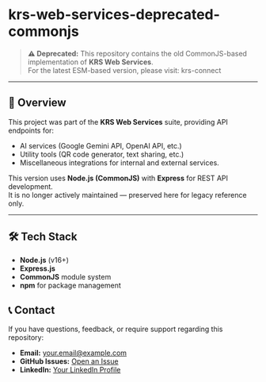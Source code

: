 # krs-web-services-deprecated-commonjs

> **⚠ Deprecated:** This repository contains the old CommonJS-based implementation of **KRS Web Services**.  
> For the latest ESM-based version, please visit: krs-connect

---

## 📌 Overview

This project was part of the **KRS Web Services** suite, providing API endpoints for:
- AI services (Google Gemini API, OpenAI API, etc.)
- Utility tools (QR code generator, text sharing, etc.)
- Miscellaneous integrations for internal and external services.

This version uses **Node.js (CommonJS)** with **Express** for REST API development.  
It is no longer actively maintained — preserved here for legacy reference only.

---

## 🛠 Tech Stack

- **Node.js** (v16+)
- **Express.js**
- **CommonJS** module system
- **npm** for package management

## 📞 Contact

If you have questions, feedback, or require support regarding this repository:

- **Email:** [your.email@example.com](mailto:sudhanshu02512@gmail.com)  
- **GitHub Issues:** [Open an Issue](https://github.com/your-org/krs-web-services-deprecated-commonjs/issues)  
- **LinkedIn:** [Your LinkedIn Profile](https://www.linkedin.com/in/sudhanshu-sudhanshu/)  



